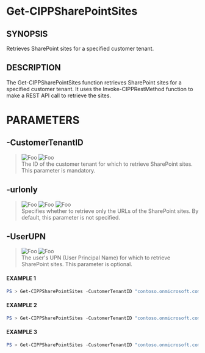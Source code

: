 # Get-CIPPSharePointSites
## SYNOPSIS
Retrieves SharePoint sites for a specified customer tenant.
## DESCRIPTION
The Get-CIPPSharePointSites function retrieves SharePoint sites for a specified customer tenant. It uses the Invoke-CIPPRestMethod function to make a REST API call to retrieve the sites.
# PARAMETERS

## **-CustomerTenantID**
> ![Foo](https://img.shields.io/badge/Type-String-Blue?) ![Foo](https://img.shields.io/badge/Mandatory-TRUE-Red?) \
The ID of the customer tenant for which to retrieve SharePoint sites. This parameter is mandatory.

  ## **-urlonly**
> ![Foo](https://img.shields.io/badge/Type-SwitchParameter-Blue?) ![Foo](https://img.shields.io/badge/Mandatory-FALSE-Green?) ![Foo](https://img.shields.io/badge/DefaultValue-False-Blue?color=5547a8)\
Specifies whether to retrieve only the URLs of the SharePoint sites. By default, this parameter is not specified.

  ## **-UserUPN**
> ![Foo](https://img.shields.io/badge/Type-String-Blue?) ![Foo](https://img.shields.io/badge/Mandatory-FALSE-Green?) \
The user's UPN (User Principal Name) for which to retrieve SharePoint sites. This parameter is optional.

 #### EXAMPLE 1
```powershell
PS > Get-CIPPSharePointSites -CustomerTenantID "contoso.onmicrosoft.com"
```
 #### EXAMPLE 2
```powershell
PS > Get-CIPPSharePointSites -CustomerTenantID "contoso.onmicrosoft.com" -urlonly
```
 #### EXAMPLE 3
```powershell
PS > Get-CIPPSharePointSites -CustomerTenantID "contoso.onmicrosoft.com" -UserUPN "user@contoso.com"
```

